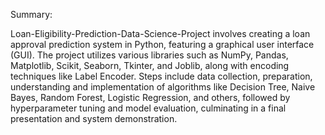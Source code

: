
Summary:

Loan-Eligibility-Prediction-Data-Science-Project involves creating a loan approval prediction system in Python, featuring a graphical user interface (GUI).
The project utilizes various libraries such as NumPy, Pandas, Matplotlib, Scikit, Seaborn, Tkinter, and Joblib, along with encoding techniques like Label Encoder.
Steps include data collection, preparation, understanding and implementation of algorithms like Decision Tree, Naive Bayes, Random Forest, Logistic Regression, and others, followed by hyperparameter tuning and model evaluation, culminating in a final presentation and system demonstration.

